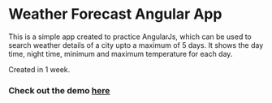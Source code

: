 # Weather Forecast Angular App

This is a simple app created to practice AngularJs, which can be used to search weather details of a city upto a maximum of 5 days.
It shows the day time, night time, minimum and maximum temperature for each day.

Created in 1 week.

### Check out the demo [here](http://shubhamp.in/forecast/)
